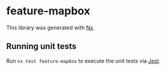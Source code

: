 # feature-mapbox

This library was generated with [Nx](https://nx.dev).

## Running unit tests

Run `nx test feature-mapbox` to execute the unit tests via [Jest](https://jestjs.io).
